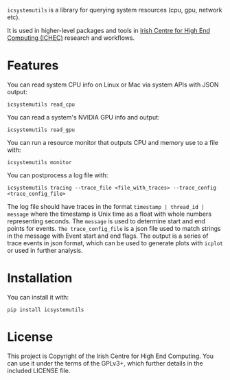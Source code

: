 `icsystemutils` is a library for querying system resources (cpu, gpu, network etc).

It is used in higher-level packages and tools in [Irish Centre for High End Computing (ICHEC)](https://www.ichec.ie) research and workflows.

# Features #

You can read system CPU info on Linux or Mac via system APIs with JSON output:

``` shell
icsystemutils read_cpu
```

You can read a system's NVIDIA GPU info and output:

``` shell
icsystemutils read_gpu
```

You can run a resource monitor that outputs CPU and memory use to a file with:


``` shell
icsystemutils monitor
```

You can postprocess a log file with:

``` shell
icsystemutils tracing --trace_file <file_with_traces> --trace_config <trace_config_file>
```

The log file should have traces in the format `timestamp | thread_id | message` where the timestamp is Unix time as a float with whole numbers representing seconds. The `message` is used to determine start and end points for events. `The trace_config_file` is a json file used to match strings in the message with Event start and end flags. The output is a series of trace events in json format, which can be used to generate plots with `icplot` or used in further analysis. 


# Installation #

You can install it with:

``` shell
pip install icsystemutils
```

# License #

This project is Copyright of the Irish Centre for High End Computing. You can use it under the terms of the GPLv3+, which further details in the included LICENSE file.
